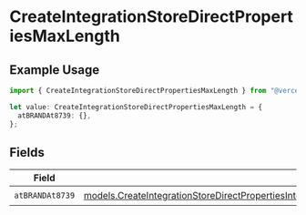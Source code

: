 # CreateIntegrationStoreDirectPropertiesMaxLength

## Example Usage

```typescript
import { CreateIntegrationStoreDirectPropertiesMaxLength } from "@vercel/sdk/models/createintegrationstoredirectop.js";

let value: CreateIntegrationStoreDirectPropertiesMaxLength = {
  atBRANDAt8739: {},
};
```

## Fields

| Field                                                                                                                                                                                                                                                                                    | Type                                                                                                                                                                                                                                                                                     | Required                                                                                                                                                                                                                                                                                 | Description                                                                                                                                                                                                                                                                              |
| ---------------------------------------------------------------------------------------------------------------------------------------------------------------------------------------------------------------------------------------------------------------------------------------- | ---------------------------------------------------------------------------------------------------------------------------------------------------------------------------------------------------------------------------------------------------------------------------------------- | ---------------------------------------------------------------------------------------------------------------------------------------------------------------------------------------------------------------------------------------------------------------------------------------- | ---------------------------------------------------------------------------------------------------------------------------------------------------------------------------------------------------------------------------------------------------------------------------------------- |
| `atBRANDAt8739`                                                                                                                                                                                                                                                                          | [models.CreateIntegrationStoreDirectPropertiesIntegrationsResponse200ApplicationJSONResponseBodyStoreProductMetadataSchema1AtBRANDAt8739](../models/createintegrationstoredirectpropertiesintegrationsresponse200applicationjsonresponsebodystoreproductmetadataschema1atbrandat8739.md) | :heavy_check_mark:                                                                                                                                                                                                                                                                       | N/A                                                                                                                                                                                                                                                                                      |